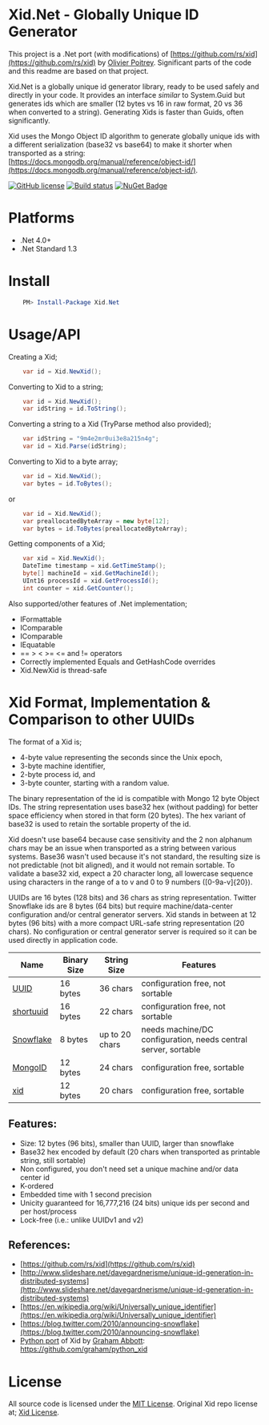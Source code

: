 # Xid.Net - Globally Unique ID Generator
This project is a .Net port (with modifications) of [https://github.com/rs/xid](https://github.com/rs/xid) by [Olivier Poitrey](https://github.com/rs). Significant parts of the code and this readme are based on that project.

Xid.Net is a globally unique id generator library, ready to be used safely and   directly in your code. It provides an interface *similar* to System.Guid but generates ids which are smaller (12 bytes vs 16 in raw format, 20 vs 36 when converted to a string). Generating Xids is faster than Guids, often significantly.

Xid uses the Mongo Object ID algorithm to generate globally unique ids with a different serialization (base32 vs base64) to make it shorter when transported as a string: [https://docs.mongodb.org/manual/reference/object-id/](https://docs.mongodb.org/manual/reference/object-id/).

[![GitHub license](https://img.shields.io/github/license/mashape/apistatus.svg)](https://github.com/Yortw/Xid.Net/blob/master/LICENSE) 
[![Build status](https://ci.appveyor.com/api/projects/status/966nb6l0q7j4bomm?svg=true)](https://ci.appveyor.com/project/Yortw/xid-net)
[![NuGet Badge](https://buildstats.info/nuget/Xid.Net)](https://www.nuget.org/packages/Xid.Net/)

# Platforms
* .Net 4.0+
* .Net Standard 1.3

# Install
```powershell
    PM> Install-Package Xid.Net
```

# Usage/API
Creating a Xid;
```c#
    var id = Xid.NewXid();
```

Converting to Xid to a string;
```c#
    var id = Xid.NewXid();
    var idString = id.ToString();
```

Converting a string to a Xid (TryParse method also provided);
```c#
    var idString = "9m4e2mr0ui3e8a215n4g";
    var id = Xid.Parse(idString);
```

Converting to Xid to a byte array;
```c#
    var id = Xid.NewXid();
    var bytes = id.ToBytes();
```

or
```c#
    var id = Xid.NewXid();
    var preallocatedByteArray = new byte[12];
    var bytes = id.ToBytes(preallocatedByteArray);
```

Getting components of a Xid;
```c#
    var xid = Xid.NewXid();
    DateTime timestamp = xid.GetTimeStamp();
    byte[] machineId = xid.GetMachineId();
    UInt16 processId = xid.GetProcessId();
    int counter = xid.GetCounter();
```

Also supported/other features of .Net implementation;
* IFormattable
* IComparable
* IComparable<Xid>
* IEquatable<Xid>
* == > < >= <= and != operators
* Correctly implemented Equals and GetHashCode overrides
* Xid.NewXid is thread-safe

# Xid Format, Implementation & Comparison to other UUIDs
The format of a Xid is;

* 4-byte value representing the seconds since the Unix epoch,
* 3-byte machine identifier,
* 2-byte process id, and
* 3-byte counter, starting with a random value.

The binary representation of the id is compatible with Mongo 12 byte Object IDs. The string representation uses base32 hex (without padding) for better space efficiency when stored in that form (20 bytes). The hex variant of base32 is used to retain the sortable property of the id.

Xid doesn't use base64 because case sensitivity and the 2 non alphanum chars may be an issue when transported as a string between various systems. Base36 wasn't used because it's not standard, the resulting size is not predictable (not bit aligned), and it would not remain sortable. To validate a base32 xid, expect a 20 character long, all lowercase sequence using characters in the range of a to v and 0 to 9 numbers ([0-9a-v]{20}).

UUIDs are 16 bytes (128 bits) and 36 chars as string representation. Twitter Snowflake ids are 8 bytes (64 bits) but require machine/data-center configuration and/or central generator servers. Xid stands in between at 12 bytes (96 bits) with a more compact URL-safe string representation (20 chars). No configuration or central generator server is required so it can be used directly in application code.

| Name        | Binary Size | String Size    | Features
|-------------|-------------|----------------|----------------
| [UUID](https://en.wikipedia.org/wiki/Universally_unique_identifier)      | 16 bytes    | 36 chars       | configuration free, not sortable
| [shortuuid](https://github.com/stochastic-technologies/shortuuid) | 16 bytes    | 22 chars       | configuration free, not sortable
| [Snowflake](https://blog.twitter.com/2010/announcing-snowflake) | 8 bytes     | up to 20 chars | needs machine/DC configuration, needs central server, sortable
| [MongoID](https://docs.mongodb.org/manual/reference/object-id/)   | 12 bytes    | 24 chars       | configuration free, sortable
| [xid](https://github.com/rs/xid)         | 12 bytes    | 20 chars       | configuration free, sortable

## Features:

- Size: 12 bytes (96 bits), smaller than UUID, larger than snowflake
- Base32 hex encoded by default (20 chars when transported as printable string, still sortable)
- Non configured, you don't need set a unique machine and/or data center id
- K-ordered
- Embedded time with 1 second precision
- Unicity guaranteed for 16,777,216 (24 bits) unique ids per second and per host/process
- Lock-free (i.e.: unlike UUIDv1 and v2)

## References:

- [https://github.com/rs/xid](https://github.com/rs/xid)
- [http://www.slideshare.net/davegardnerisme/unique-id-generation-in-distributed-systems](http://www.slideshare.net/davegardnerisme/unique-id-generation-in-distributed-systems)
- [https://en.wikipedia.org/wiki/Universally_unique_identifier](https://en.wikipedia.org/wiki/Universally_unique_identifier)
- [https://blog.twitter.com/2010/announcing-snowflake](https://blog.twitter.com/2010/announcing-snowflake)
- [Python port](https://github.com/graham/python_xid) of Xid by [Graham Abbott](https://github.com/graham): https://github.com/graham/python_xid

# License

All source code is licensed under the [MIT License](https://github.com/Yortw/Xid.Net/blob/master/LICENSE).
Original Xid repo license at; [Xid License](https://github.com/rs/xid/blob/master/LICENSE).
